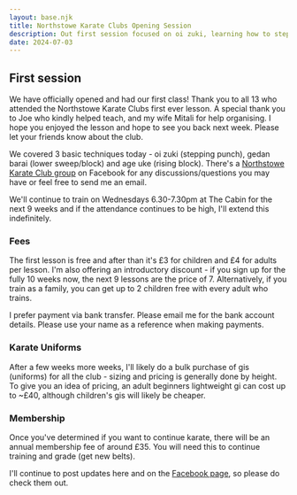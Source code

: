 ```yaml
---
layout: base.njk
title: Northstowe Karate Clubs Opening Session
description: Out first session focused on oi zuki, learning how to step into front stance, how to make a fist and how to punch, followed by some basic blocks
date: 2024-07-03
---
```

## First session

We have officially opened and had our first class! Thank you to all 13 who attended the Northstowe Karate Clubs first ever lesson. A special thank you to Joe who kindly helped teach, and my wife Mitali for help organising. I hope you enjoyed the lesson and hope to see you back next week. Please let your friends know about the club.

We covered 3 basic techniques today - oi zuki (stepping punch), gedan barai (lower sweep/block) and age uke (rising block). There's a [Northstowe Karate Club group](https://www.facebook.com/groups/468916798849946)  on Facebook for any discussions/questions you may have or feel free to send me an email.

We'll continue to train on Wednesdays 6.30-7.30pm at The Cabin for the next 9 weeks and if the attendance continues to be high, I'll extend this indefinitely.

### Fees

The first lesson is free and after than it's £3 for children and £4 for adults per lesson. I'm also offering an introductory discount - if you sign up for the fully 10 weeks now, the next 9 lessons are the price of 7. Alternatively, if you train as a family, you can get up to 2 children free with every adult who trains. 

I prefer payment via bank transfer. Please email me for the bank account details. Please use your name as a reference when making payments.

### Karate Uniforms

After a few weeks more weeks, I'll likely do a bulk purchase of gis (uniforms) for all the club - sizing and pricing is generally done by height. To give you an idea of pricing, an adult beginners lightweight gi can cost up to ~£40, although children's gis will likely be cheaper.

### Membership

Once you've determined if you want to continue karate, there will be an annual membership fee of around £35. You will need this to continue training and grade (get new belts).

I'll continue to post updates here and on the [Facebook page](https://www.facebook.com/profile.php?id=61560001297561), so please do check them out.

